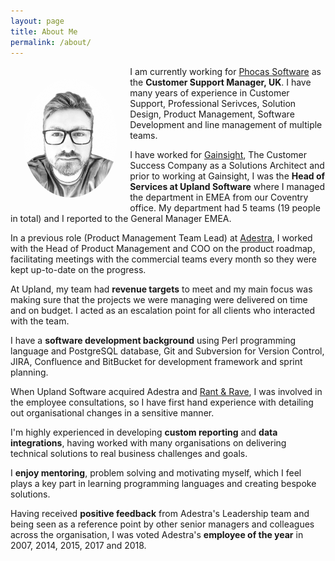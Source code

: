 ```yaml
---
layout: page
title: About Me
permalink: /about/
---
```


<img src="../img/robert-loveridge.png" alt="Robert Loveridge" style="border-radius: 50%; width: 30%; float:left; margin: 20px;">

I am currently working for <a href="https://www.phocassoftware.com/">Phocas Software</a> as the **Customer Support Manager, UK**. I have many years of experience in Customer Support, Professional Serivces, Solution Design, Product Management, Software Development and line management of multiple teams.

I have worked for <a href="https://www.gainsight.com/">Gainsight</a>, The Customer Success Company as a Solutions Architect and prior to working at Gainsight, I was the **Head of Services at Upland Software** where I managed the department in EMEA from our Coventry office. My department had 5 teams (19 people in total) and I reported to the General Manager EMEA.

In a previous role (Product Management Team Lead) at <a href="https://uplandsoftware.com/adestra">Adestra</a>, I worked with the Head of Product Management and COO on the product roadmap, facilitating meetings with the commercial teams every month so they were kept up-to-date on the progress.

At Upland, my team had **revenue targets** to meet and my main focus was making sure that the projects we were managing were delivered on time and on budget. I acted as an escalation point for all clients who interacted with the team.

I have a **software development background** using Perl programming language and PostgreSQL database, Git and Subversion for Version Control, JIRA, Confluence and BitBucket for development framework and sprint planning.

When Upland Software acquired Adestra and <a href="https://uplandsoftware.com/rantandrave/">Rant & Rave</a>, I was involved in the employee consultations, so I have first hand experience with detailing out organisational changes in a sensitive manner.

I'm highly experienced in developing **custom reporting** and **data integrations**, having worked with many organisations on delivering technical solutions to real business challenges and goals.

I **enjoy mentoring**, problem solving and motivating myself, which I feel plays a key part in learning programming languages and creating bespoke solutions.

Having received **positive feedback** from Adestra's Leadership team and being seen as a reference point by other senior managers and colleagues across the organisation, I was voted Adestra's **employee of the year** in 2007, 2014, 2015, 2017 and 2018.
